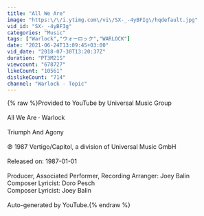 ```yaml
---
title: "All We Are"
image: "https:\/\/i.ytimg.com\/vi\/SX-_-4yBFIg\/hqdefault.jpg"
vid_id: "SX-_-4yBFIg"
categories: "Music"
tags: ["Warlock","ウォーロック","WARLOCK"]
date: "2021-06-24T13:09:45+03:00"
vid_date: "2018-07-30T13:20:37Z"
duration: "PT3M21S"
viewcount: "678727"
likeCount: "10561"
dislikeCount: "714"
channel: "Warlock - Topic"
---
```

{% raw %}Provided to YouTube by Universal Music Group<br /><br />All We Are · Warlock<br /><br />Triumph And Agony<br /><br />℗ 1987 Vertigo/Capitol, a division of Universal Music GmbH<br /><br />Released on: 1987-01-01<br /><br />Producer, Associated  Performer, Recording  Arranger: Joey Balin<br />Composer  Lyricist: Doro Pesch<br />Composer  Lyricist: Joey Balin<br /><br />Auto-generated by YouTube.{% endraw %}
